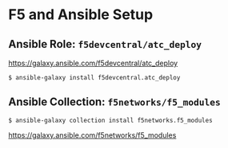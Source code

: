 # F5 and Ansible Setup

## Ansible Role: `f5devcentral/atc_deploy`

https://galaxy.ansible.com/f5devcentral/atc_deploy

```
$ ansible-galaxy install f5devcentral.atc_deploy
```

## Ansible Collection: `f5networks/f5_modules`

```
$ ansible-galaxy collection install f5networks.f5_modules
```

https://galaxy.ansible.com/f5networks/f5_modules


